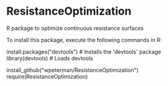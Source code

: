 ResistanceOptimization
======================

R package to optimize continuous resistance surfaces

To install this package, execute the following commands in R:

install.packages("devtools") # Installs the 'devtools' package
library(devtools) # Loads devtools

install_github("wpeterman/ResistanceOptimization")
require(ResistanceOptimization)

